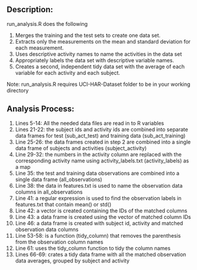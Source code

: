 Description:
------------

run_analysis.R does the following

1. Merges the training and the test sets to create one data set. 
2. Extracts only the measurements on the mean and standard deviation for each measurement. 
3. Uses descriptive activity names to name the activities in the data set 
4. Appropriately labels the data set with descriptive variable names. 
5. Creates a second, independent tidy data set with the average of each variable for each activity and each subject. 

Note: run_analysis.R requires UCI-HAR-Dataset folder to be in your working directory


Analysis Process:
-----------------
1. Lines 5-14: All the needed data files are read in to R variables
2. Lines 21-22: the subject ids and activity ids are combined into separate data frames for test (sub_act_test) and training data (sub_act_training)
3. Line 25-26: the data frames created in step 2 are combined into a single data frame of subjects and activities (subject_activity)
4. Line 29-32: the numbers in the activity column are replaced with the corresponding activity name using activity_labels.txt (activity_labels) as a map 
5. Line 35: the test and training data observations are combined into a single data frame (all_observations)
6. Line 38: the data in features.txt is used to name the observation data columns in all_observations
7. Line 41: a regular expression is used to find the observation labels in features.txt that contain mean() or std()
8. Line 42: a vector is created containing the IDs of the matched columns
9. Line 43: a data frame is created using the vector of matched column IDs 
10. Line 46: a data frame is created with subject id, activity and matched observation data columns 
11. Line 53-58: is a function (tidy_column) that removes the parenthesis from the observation column names  
12. Line 61: uses the tidy_column function to tidy the column names
13. Lines 66-69: crates a tidy data frame with all the matched observation data averages, grouped by subject and activity
